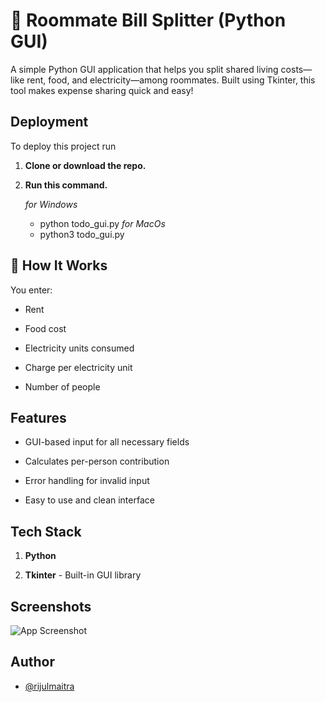
# 🧾 Roommate Bill Splitter (Python GUI)

A simple Python GUI application that helps you split shared living costs—like rent, food, and electricity—among roommates. Built using Tkinter, this tool makes expense sharing quick and easy!



## Deployment

To deploy this project run

1. **Clone or download the repo.**

2. **Run this command.**

    *for Windows*
    - python todo_gui.py
    *for MacOs*
    - python3 todo_gui.py
## 🧮 How It Works

You enter:

- Rent

- Food cost

- Electricity units consumed

- Charge per electricity unit

- Number of people
## Features

- GUI-based input for all necessary fields

- Calculates per-person contribution

- Error handling for invalid input

- Easy to use and clean interface


## Tech Stack

1. **Python** 

2. **Tkinter** - Built-in GUI library


## Screenshots

![App Screenshot](https://via.placeholder.com/468x300?text=App+Screenshot+Here)


## Author

- [@rijulmaitra](https://github.com/rijulmaitra)

